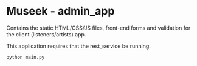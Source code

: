 # Museek - admin_app

Contains the static HTML/CSS/JS files, front-end forms and validation
for the client (listeners/artists) app.

This application requires that the rest_service be running.

`python main.py`